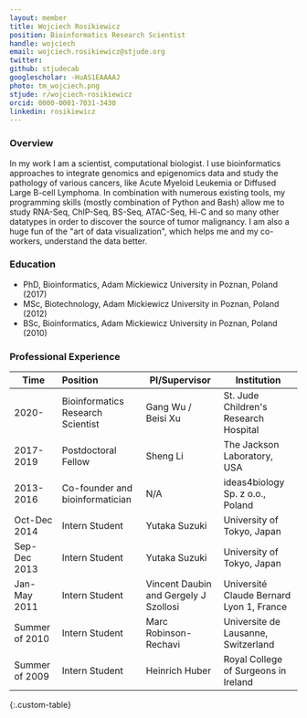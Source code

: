 ```yaml
---
layout: member
title: Wojciech Rosikiewicz
position: Bioinformatics Research Scientist
handle: wojciech
email: wojciech.rosikiewicz@stjude.org
twitter:
github: stjudecab
googlescholar: -HuAS1EAAAAJ
photo: tm_wojciech.png
stjude: r/wojciech-rosikiewicz
orcid: 0000-0001-7031-3430
linkedin: rosikiewicz
---
```


### Overview
In my work I am a scientist, computational biologist. I use bioinformatics approaches to integrate genomics and epigenomics data and study the pathology of various cancers, like Acute Myeloid Leukemia or Diffused Large B-cell Lymphoma. In combination with numerous existing tools, my programming skills (mostly combination of Python and Bash) allow me to study RNA-Seq, ChIP-Seq, BS-Seq, ATAC-Seq, Hi-C and so many other datatypes in order to discover the source of tumor malignancy. I am also a huge fun of the "art of data visualization", which helps me and my co-workers, understand the data better.

### Education
 - PhD, Bioinformatics, Adam Mickiewicz University in Poznan, Poland (2017)
 - MSc, Biotechnology, Adam Mickiewicz University in Poznan, Poland (2012)
 - BSc, Bioinformatics, Adam Mickiewicz University in Poznan, Poland (2010)

### Professional Experience

Time           | Position                           | PI/Supervisor                         | Institution                               |
-----------    | :----------------------            | ---------------------------------     | ---------------------------------         |
2020-          | Bioinformatics Research Scientist  | Gang Wu / Beisi Xu                    | St. Jude Children's Research Hospital     |
2017-2019      | Postdoctoral Fellow                | Sheng Li                              | The Jackson Laboratory, USA               |
2013-2016      | Co-founder and bioinformatician    | N/A                                   | ideas4biology Sp. z o.o., Poland          |
Oct-Dec 2014   | Intern Student                     | Yutaka Suzuki                         | University of Tokyo, Japan                |
Sep-Dec 2013   | Intern Student                     | Yutaka Suzuki                         | University of Tokyo, Japan                |
Jan-May 2011   | Intern Student                     | Vincent Daubin and Gergely J Szollosi | Université Claude Bernard Lyon 1, France  |
Summer of 2010 | Intern Student                     | Marc Robinson-Rechavi                 | Universite de Lausanne, Switzerland       |
Summer of 2009 | Intern Student                     | Heinrich Huber                        | Royal College of Surgeons in Ireland      |
{:.custom-table}
